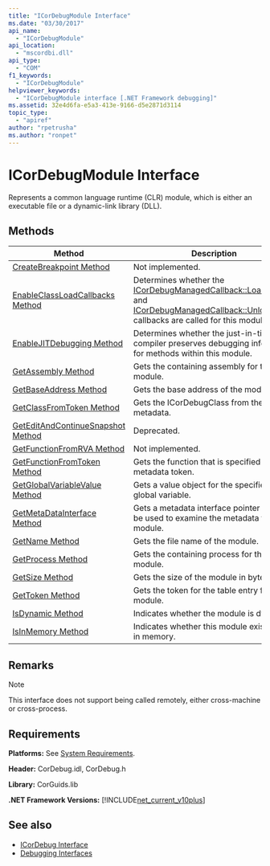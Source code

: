 ```yaml
---
title: "ICorDebugModule Interface"
ms.date: "03/30/2017"
api_name: 
  - "ICorDebugModule"
api_location: 
  - "mscordbi.dll"
api_type: 
  - "COM"
f1_keywords: 
  - "ICorDebugModule"
helpviewer_keywords: 
  - "ICorDebugModule interface [.NET Framework debugging]"
ms.assetid: 32e4d6fa-e5a3-413e-9166-d5e2871d3114
topic_type: 
  - "apiref"
author: "rpetrusha"
ms.author: "ronpet"
---
```

# ICorDebugModule Interface

Represents a common language runtime (CLR) module, which is either an executable file or a dynamic-link library (DLL).  
  
## Methods  
  
|Method|Description|  
|------------|-----------------|  
|[CreateBreakpoint Method](../../../../docs/framework/unmanaged-api/debugging/icordebugmodule-createbreakpoint-method.md)|Not implemented.|  
|[EnableClassLoadCallbacks Method](../../../../docs/framework/unmanaged-api/debugging/icordebugmodule-enableclassloadcallbacks-method.md)|Determines whether the [ICorDebugManagedCallback::LoadClass](../../../../docs/framework/unmanaged-api/debugging/icordebugmanagedcallback-loadclass-method.md) and [ICorDebugManagedCallback::UnloadClass](../../../../docs/framework/unmanaged-api/debugging/icordebugmanagedcallback-unloadclass-method.md) callbacks are called for this module.|  
|[EnableJITDebugging Method](../../../../docs/framework/unmanaged-api/debugging/icordebugmodule-enablejitdebugging-method.md)|Determines whether the just-in-time (JIT) compiler preserves debugging information for methods within this module.|  
|[GetAssembly Method](../../../../docs/framework/unmanaged-api/debugging/icordebugmodule-getassembly-method.md)|Gets the containing assembly for this module.|  
|[GetBaseAddress Method](../../../../docs/framework/unmanaged-api/debugging/icordebugmodule-getbaseaddress-method.md)|Gets the base address of the module.|  
|[GetClassFromToken Method](../../../../docs/framework/unmanaged-api/debugging/icordebugmodule-getclassfromtoken-method.md)|Gets the ICorDebugClass from the metadata.|  
|[GetEditAndContinueSnapshot Method](../../../../docs/framework/unmanaged-api/debugging/icordebugmodule-geteditandcontinuesnapshot-method.md)|Deprecated.|  
|[GetFunctionFromRVA Method](../../../../docs/framework/unmanaged-api/debugging/icordebugmodule-getfunctionfromrva-method.md)|Not implemented.|  
|[GetFunctionFromToken Method](../../../../docs/framework/unmanaged-api/debugging/icordebugmodule-getfunctionfromtoken-method.md)|Gets the function that is specified by the metadata token.|  
|[GetGlobalVariableValue Method](../../../../docs/framework/unmanaged-api/debugging/icordebugmodule-getglobalvariablevalue-method.md)|Gets a value object for the specified global variable.|  
|[GetMetaDataInterface Method](../../../../docs/framework/unmanaged-api/debugging/icordebugmodule-getmetadatainterface-method.md)|Gets a metadata interface pointer that can be used to examine the metadata for the module.|  
|[GetName Method](../../../../docs/framework/unmanaged-api/debugging/icordebugmodule-getname-method.md)|Gets the file name of the module.|  
|[GetProcess Method](../../../../docs/framework/unmanaged-api/debugging/icordebugmodule-getprocess-method.md)|Gets the containing process for this module.|  
|[GetSize Method](../../../../docs/framework/unmanaged-api/debugging/icordebugmodule-getsize-method.md)|Gets the size of the module in bytes.|  
|[GetToken Method](../../../../docs/framework/unmanaged-api/debugging/icordebugmodule-gettoken-method.md)|Gets the token for the table entry for this module.|  
|[IsDynamic Method](../../../../docs/framework/unmanaged-api/debugging/icordebugmodule-isdynamic-method.md)|Indicates whether the module is dynamic.|  
|[IsInMemory Method](../../../../docs/framework/unmanaged-api/debugging/icordebugmodule-isinmemory-method.md)|Indicates whether this module exists only in memory.|  
  
## Remarks  
  
> [!NOTE]
>  This interface does not support being called remotely, either cross-machine or cross-process.  
  
## Requirements  
 **Platforms:** See [System Requirements](../../../../docs/framework/get-started/system-requirements.md).  
  
 **Header:** CorDebug.idl, CorDebug.h  
  
 **Library:** CorGuids.lib  
  
 **.NET Framework Versions:** [!INCLUDE[net_current_v10plus](../../../../includes/net-current-v10plus-md.md)]  
  
## See also

- [ICorDebug Interface](../../../../docs/framework/unmanaged-api/debugging/icordebug-interface.md)
- [Debugging Interfaces](../../../../docs/framework/unmanaged-api/debugging/debugging-interfaces.md)
